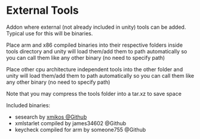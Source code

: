 # External Tools

Addon where external (not already included in unity) tools can be added. Typical use for this will be binaries.

Place arm and x86 compiled binaries into their respective folders inside tools directory and unity will load them/add them to path automatically so you can call them like any other binary (no need to specify path)

Place other cpu architecture independent tools into the other folder and unity will load them/add them to path automatically so you can call them like any other binary (no need to specify path)

Note that you may compress the tools folder into a tar.xz to save space

Included binaries:
* sesearch by [xmikos @Github ](https://github.com/xmikos/setools-android)
* xmlstarlet compiled by james34602 @Github
* keycheck compiled for arm by someone755 @Github
